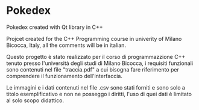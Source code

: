 # Pokedex
Pokedex created with Qt library in C++

Projcet created for the C++ Programming course in univerity of Milano Bicocca, Italy, all the comments will be in italian.

Questo progetto è stato realizzato per il corso di programmazzione C++ tenuto presso l'università degli studi di Milano Bicocca, 
i requisiti funzionali sono contenuti nel file "traccia.pdf" a cui bisogna fare riferimento per comprendere il funzionamento dell'interfaccia.

Le immagini e i dati contenuti nel file .csv sono stati forniti e sono solo a titolo esemplificativo e non ne posseggo i diritti, l'uso di quei dati è limitato
al solo scopo didattico.
